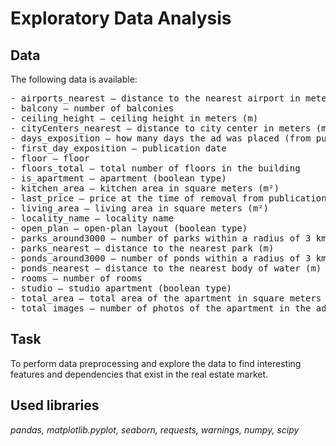# Exploratory Data Analysis
## Data
The following data is available:
<pre>- airports_nearest — distance to the nearest airport in meters (m)
- balcony — number of balconies
- ceiling_height — ceiling height in meters (m)
- cityCenters_nearest — distance to city center in meters (m)
- days_exposition — how many days the ad was placed (from publication to removal)
- first_day_exposition — publication date
- floor — floor
- floors_total — total number of floors in the building
- is_apartment — apartment (boolean type)
- kitchen_area — kitchen area in square meters (m²)
- last_price — price at the time of removal from publication
- living_area — living area in square meters (m²)
- locality_name — locality name
- open_plan — open-plan layout (boolean type)
- parks_around3000 — number of parks within a radius of 3 km
- parks_nearest — distance to the nearest park (m)
- ponds_around3000 — number of ponds within a radius of 3 km
- ponds_nearest — distance to the nearest body of water (m)
- rooms — number of rooms
- studio — studio apartment (boolean type)
- total_area — total area of the apartment in square meters (m²)
- total_images — number of photos of the apartment in the ad</pre>

## Task
To perform data preprocessing and explore the data to find interesting features and dependencies that exist in the real estate market.

## Used libraries
*pandas, matplotlib.pyplot, seaborn, requests, warnings, numpy, scipy*